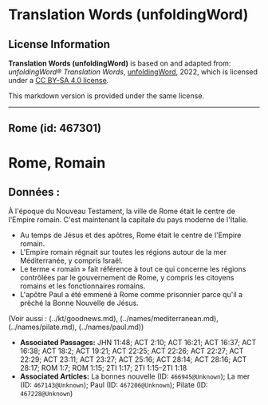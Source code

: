 # Translation Words (unfoldingWord)

## License Information

**Translation Words (unfoldingWord)** is based on and adapted from: _unfoldingWord® Translation Words_, [unfoldingWord](https://unfoldingword.org/utw), 2022, which is licensed under a [CC BY-SA 4.0 license](https://creativecommons.org/licenses/by-sa/4.0/legalcode.en).

This markdown version is provided under the same license.



--------------------------------

## Rome (id: 467301)

Rome, Romain
============

Données :
---------

À l'époque du Nouveau Testament, la ville de Rome était le centre de l'Empire romain. C'est maintenant la capitale du pays moderne de l'Italie.

* Au temps de Jésus et des apôtres, Rome était le centre de l'Empire romain.
* L'Empire romain régnait sur toutes les régions autour de la mer Méditerranée, y compris Israël.
* Le terme « romain » fait référence à tout ce qui concerne les régions contrôlées par le gouvernement de Rome, y compris les citoyens romains et les fonctionnaires romains.
* L'apôtre Paul a été emmené à Rome comme prisonnier parce qu'il a prêché la Bonne Nouvelle de Jésus.

(Voir aussi : (../kt/goodnews.md), (../names/mediterranean.md), (../names/pilate.md), (../names/paul.md))

* **Associated Passages:** JHN 11:48; ACT 2:10; ACT 16:21; ACT 16:37; ACT 16:38; ACT 18:2; ACT 19:21; ACT 22:25; ACT 22:26; ACT 22:27; ACT 22:29; ACT 23:11; ACT 23:27; ACT 25:16; ACT 28:14; ACT 28:16; ACT 28:17; ROM 1:7; ROM 1:15; 2TI 1:17; 2TI 1:15–2TI 1:18
* **Associated Articles:** La bonnes nouvelle (ID: `466945@Unknown`); La mer (ID: `467143@Unknown`); Paul (ID: `467206@Unknown`); Pilate (ID: `467228@Unknown`)

